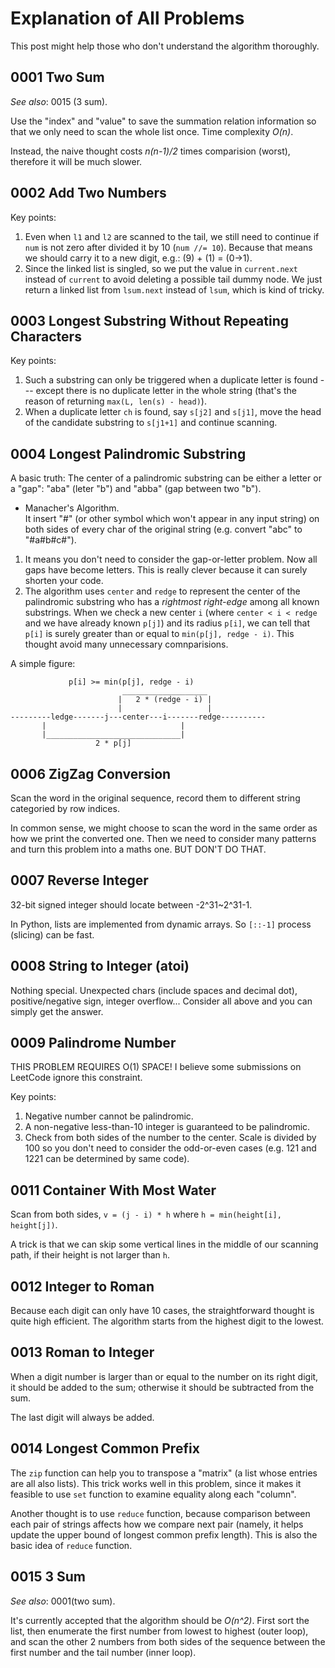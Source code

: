 # Explanation of All Problems

This post might help those who don't understand the algorithm thoroughly. 

## 0001 Two Sum

*See also*: 0015 (3 sum).

Use the "index" and "value" to save the summation relation information so that we only need to scan the whole list once. Time complexity *O(n)*.

Instead, the naive thought costs *n(n-1)/2* times comparision (worst), therefore it will be much slower.

## 0002 Add Two Numbers

Key points:
1. Even when `l1` and `l2` are scanned to the tail, we still need to continue if `num` is not zero after divided it by 10 (`num //= 10`). Because that means we should carry it to a new digit, e.g.: (9) + (1) = (0->1).
2. Since the linked list is singled, so we put the value in `current.next` instead of `current` to avoid deleting a possible tail dummy node. We just return a linked list from `lsum.next` instead of `lsum`, which is kind of tricky.


## 0003 Longest Substring Without Repeating Characters

Key points:
1. Such a substring can only be triggered when a duplicate letter is found --- except there is no duplicate letter in the whole string (that's the reason of returning `max(L, len(s) - head)`).
2. When a duplicate letter `ch` is found, say `s[j2]` and `s[j1]`, move the head of the candidate substring to `s[j1+1]` and continue scanning.

## 0004 Longest Palindromic Substring

A basic truth: The center of a palindromic substring can be either a letter or a "gap": "aba" (leter "b") and "abba" (gap between two "b").

- Manacher's Algorithm.   
It insert "#" (or other symbol which won't appear in any input string) on both sides of every char of the original string (e.g. convert "abc" to "#a#b#c#"). 
1. It means you don't need to consider the gap-or-letter problem. Now all gaps have become letters. This is really clever because it can surely shorten your code.
2. The algorithm uses `center` and `redge` to represent the center of the palindromic substring who has a *rightmost right-edge* among all known substrings. When we check a new center `i` (where `center < i < redge` and we have already known `p[j]`) and its radius `p[i]`, we can tell that `p[i]` is surely greater than or equal to `min(p[j], redge - i)`. This thought avoid many unnecessary comnparisions.

A simple figure:

                 p[i] >= min(p[j], redge - i)
                             ___________________
                            |   2 * (redge - i) |
                            |                   |
    ---------ledge-------j---center---i-------redge----------  
           |                              |
           |______________________________|               
                       2 * p[j]             

## 0006 ZigZag Conversion

Scan the word in the original sequence, record them to different string categoried by row indices.

In common sense, we might choose to scan the word in the same order as how we print the converted one. Then we need to consider many patterns and turn this problem into a maths one. BUT DON'T DO THAT.

## 0007 Reverse Integer

32-bit signed integer should locate between -2^31~2^31-1.

In Python, lists are implemented from dynamic arrays. So `[::-1]` process (slicing) can be fast.

## 0008 String to Integer (atoi)

Nothing special. Unexpected chars (include spaces and decimal dot), positive/negative sign, integer overflow... Consider all above and you can simply get the answer.

## 0009 Palindrome Number

THIS PROBLEM REQUIRES O(1) SPACE! I believe some submissions on LeetCode ignore this constraint.

Key points:
1. Negative number cannot be palindromic.
2. A non-negative less-than-10 integer is guaranteed to be palindromic.
3. Check from both sides of the number to the center. Scale is divided by 100 so you don't need to consider the odd-or-even cases (e.g. 121 and 1221 can be determined by same code).

## 0011 Container With Most Water

Scan from both sides, `v = (j - i) * h` where `h = min(height[i], height[j])`. 

A trick is that we can skip some vertical lines in the middle of our scanning path, if their height is not larger than `h`.

## 0012 Integer to Roman

Because each digit can only have 10 cases, the straightforward thought is quite high efficient. The algorithm starts from the highest digit to the lowest.

## 0013 Roman to Integer

When a digit number is larger than or equal to the number on its right digit, it should be added to the sum; otherwise it should be subtracted from the sum.

The last digit will always be added.

## 0014 Longest Common Prefix

The `zip` function can help you to transpose a "matrix" (a list whose entries are all also lists). This trick works well in this problem, since it makes it feasible to use `set` function to examine equality along each "column".

Another thought is to use `reduce` function, because comparison between each pair of strings affects how we compare next pair (namely, it helps update the upper bound of longest common prefix length). This is also the basic idea of `reduce` function.

## 0015 3 Sum

*See also*: 0001(two sum).

It's currently accepted that the algorithm should be *O(n^2)*. First sort the list, then enumerate the first number from lowest to highest (outer loop), and scan the other 2 numbers from both sides of the sequence between the first number and the tail number (inner loop). 

